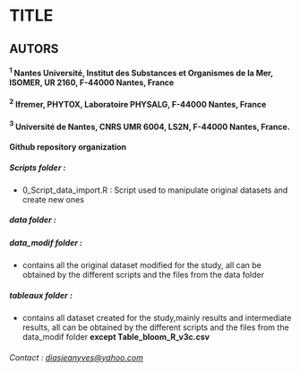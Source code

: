 # TITLE
## AUTORS
#### $^1$ Nantes Université, Institut des Substances et Organismes de la Mer, ISOMER, UR 2160, F-44000 Nantes, France
#### $^2$ Ifremer, PHYTOX, Laboratoire PHYSALG, F-44000 Nantes, France
#### $^3$ Université de Nantes, CNRS UMR 6004, LS2N, F-44000 Nantes, France.

#### Github repository organization

##### Scripts folder :
+ 0_Script_data_import.R : Script used to manipulate original datasets and create new ones

##### data folder :


##### data_modif folder : 
+ contains all the original dataset modified for the study, all can be obtained by the different scripts and the files from the data folder 

##### tableaux folder : 
+ contains all dataset created for the study,mainly results and intermediate results, all can be obtained by the different scripts and the files from the data_modif folder **except Table_bloom_R_v3c.csv**



###### Contact : diasjeanyves@yahoo.com

